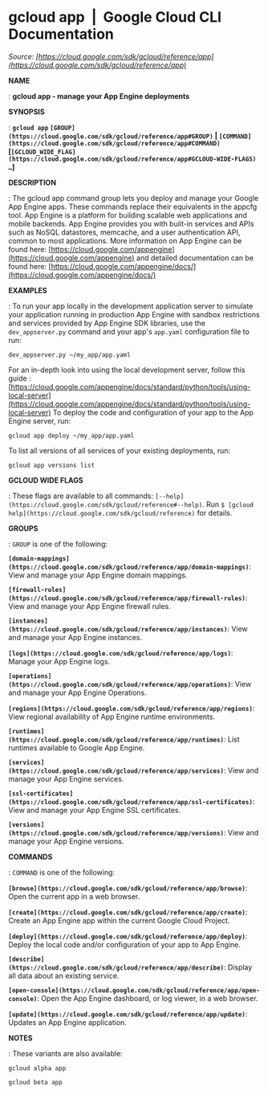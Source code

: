 # gcloud app  |  Google Cloud CLI Documentation

*Source: [https://cloud.google.com/sdk/gcloud/reference/app](https://cloud.google.com/sdk/gcloud/reference/app)*

**NAME**

: **gcloud app - manage your App Engine deployments**

**SYNOPSIS**

: **`gcloud app` `[GROUP](https://cloud.google.com/sdk/gcloud/reference/app#GROUP)` | `[COMMAND](https://cloud.google.com/sdk/gcloud/reference/app#COMMAND)` [`[GCLOUD_WIDE_FLAG](https://cloud.google.com/sdk/gcloud/reference/app#GCLOUD-WIDE-FLAGS) …`]**

**DESCRIPTION**

: The gcloud app command group lets you deploy and manage your Google App Engine
apps. These commands replace their equivalents in the appcfg tool.
App Engine is a platform for building scalable web applications and mobile
backends. App Engine provides you with built-in services and APIs such as NoSQL
datastores, memcache, and a user authentication API, common to most
applications.
More information on App Engine can be found here: [https://cloud.google.com/appengine](https://cloud.google.com/appengine)
and detailed documentation can be found here: [https://cloud.google.com/appengine/docs/](https://cloud.google.com/appengine/docs/)

**EXAMPLES**

: To run your app locally in the development application server to simulate your
application running in production App Engine with sandbox restrictions and
services provided by App Engine SDK libraries, use the
`dev_appserver.py` command and your app's `app.yaml`
configuration file to run:

```
dev_appserver.py ~/my_app/app.yaml
```

For an in-depth look into using the local development server, follow this guide
: [https://cloud.google.com/appengine/docs/standard/python/tools/using-local-server](https://cloud.google.com/appengine/docs/standard/python/tools/using-local-server)
To deploy the code and configuration of your app to the App Engine server, run:

```
gcloud app deploy ~/my_app/app.yaml
```

To list all versions of all services of your existing deployments, run:

```
gcloud app versions list
```

**GCLOUD WIDE FLAGS**

: These flags are available to all commands: `[--help](https://cloud.google.com/sdk/gcloud/reference#--help)`.
Run `$ [gcloud help](https://cloud.google.com/sdk/gcloud/reference)` for details.

**GROUPS**

: ``GROUP`` is one of the following:

**`[domain-mappings](https://cloud.google.com/sdk/gcloud/reference/app/domain-mappings)`**:
View and manage your App Engine domain mappings.

**`[firewall-rules](https://cloud.google.com/sdk/gcloud/reference/app/firewall-rules)`**:
View and manage your App Engine firewall rules.

**`[instances](https://cloud.google.com/sdk/gcloud/reference/app/instances)`**:
View and manage your App Engine instances.

**`[logs](https://cloud.google.com/sdk/gcloud/reference/app/logs)`**:
Manage your App Engine logs.

**`[operations](https://cloud.google.com/sdk/gcloud/reference/app/operations)`**:
View and manage your App Engine Operations.

**`[regions](https://cloud.google.com/sdk/gcloud/reference/app/regions)`**:
View regional availability of App Engine runtime environments.

**`[runtimes](https://cloud.google.com/sdk/gcloud/reference/app/runtimes)`**:
List runtimes available to Google App Engine.

**`[services](https://cloud.google.com/sdk/gcloud/reference/app/services)`**:
View and manage your App Engine services.

**`[ssl-certificates](https://cloud.google.com/sdk/gcloud/reference/app/ssl-certificates)`**:
View and manage your App Engine SSL certificates.

**`[versions](https://cloud.google.com/sdk/gcloud/reference/app/versions)`**:
View and manage your App Engine versions.

**COMMANDS**

: ``COMMAND`` is one of the following:

**`[browse](https://cloud.google.com/sdk/gcloud/reference/app/browse)`**:
Open the current app in a web browser.

**`[create](https://cloud.google.com/sdk/gcloud/reference/app/create)`**:
Create an App Engine app within the current Google Cloud Project.

**`[deploy](https://cloud.google.com/sdk/gcloud/reference/app/deploy)`**:
Deploy the local code and/or configuration of your app to App Engine.

**`[describe](https://cloud.google.com/sdk/gcloud/reference/app/describe)`**:
Display all data about an existing service.

**`[open-console](https://cloud.google.com/sdk/gcloud/reference/app/open-console)`**:
Open the App Engine dashboard, or log viewer, in a web browser.

**`[update](https://cloud.google.com/sdk/gcloud/reference/app/update)`**:
Updates an App Engine application.

**NOTES**

: These variants are also available:

```
gcloud alpha app
```

```
gcloud beta app
```